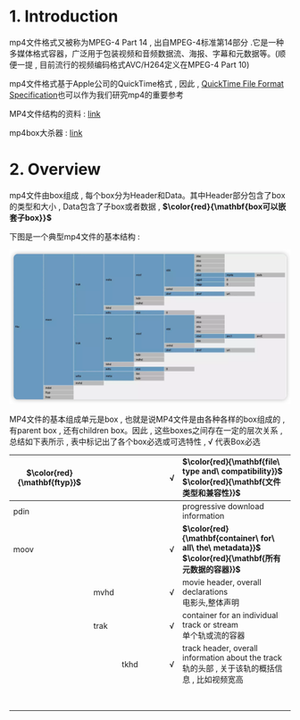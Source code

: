 # 1. Introduction

mp4⽂件格式⼜被称为MPEG-4 Part 14 , 出⾃MPEG-4标准第14部分 .它是⼀种多媒体格式容器，⼴泛⽤于包装视频和⾳频数据流、海报、字幕和元数据等。(顺便⼀提 , ⽬前流⾏的视频编码格式AVC/H264定义在MPEG-4 Part 10)

mp4⽂件格式基于Apple公司的QuickTime格式 , 因此 , [QuickTime File Format Specification](https://developer.apple.com/documentation/quicktime-file-format#//apple_ref/doc/uid/TP40000939-CH202-TPXREF101)也可以作为我们研究mp4的重要参考

MP4⽂件结构的资料 : [link]() 

mp4box⼤杀器 : [link](https://gpac.github.io/mp4box.js/)

# 2. Overview

mp4⽂件由box组成 , 每个box分为Header和Data。其中Header部分包含了box的类型和⼤⼩ , Data包含了⼦box或者数据 , **$\color{red}{\mathbf{box可以嵌套⼦box}}$**

下图是⼀个典型mp4⽂件的基本结构 : 

<img src="./assets/image-20240309203113502.png" alt="image-20240309203113502" />  

MP4⽂件的基本组成单元是box , 也就是说MP4⽂件是由各种各样的box组成的 , 有parent box , 还有children box。因此 , 这些boxes之间存在⼀定的层次关系 , 总结如下表所示 , 表中标记出了各个box必选或可选特性 , √ 代表Box必选

| **$\color{red}{\mathbf{ftyp}}$** |      |      |      |      |      | √    | **$\color{red}{\mathbf{file\ type and\ compatibility}}$**<br />**$\color{red}{\mathbf{⽂件类型和兼容性}}$** |
| -------------------------------- | ---- | ---- | ---- | ---- | ---- | ---- | :----------------------------------------------------------- |
| pdin                             |      |      |      |      |      |      | progressive download information                             |
| moov                             |      |      |      |      |      | √    | **$\color{red}{\mathbf{container\ for\ all\ the\ metadata}}$**<br/>**$\color{red}{\mathbf{所有元数据的容器}}$** |
|                                  | mvhd |      |      |      |      | √    | movie header, overall declarations<br/>电影头,整体声明       |
|                                  | trak |      |      |      |      | √    | container for an individual track or stream<br/>单个轨或流的容器 |
|                                  |      | tkhd |      |      |      | √    | track header, overall information about the track<br />轨的头部 , 关于该轨的概括信息 , ⽐如视频宽⾼ |
|                                  |      |      |      |      |      |      |                                                              |
|                                  |      |      |      |      |      |      |                                                              |
|                                  |      |      |      |      |      |      |                                                              |
|                                  |      |      |      |      |      |      |                                                              |
|                                  |      |      |      |      |      |      |                                                              |
|                                  |      |      |      |      |      |      |                                                              |
|                                  |      |      |      |      |      |      |                                                              |
|                                  |      |      |      |      |      |      |                                                              |





